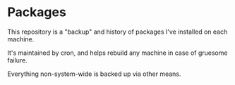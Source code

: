 Packages
========

This repository is a "backup" and history of packages I've installed on each
machine.

It's maintained by cron, and helps rebuild any machine in case of gruesome
failure.

Everything non-system-wide is backed up via other means.
